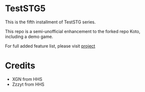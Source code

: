 # TestSTG5
This is the fifth installment of TestSTG series.

This repo is a semi-unofficial enhancement to the forked repo Koto, including a demo game.

For full added feature list, please visit [project](https://github.com/XiaoGeNintendo/TestSTG5/projects/1)

# Credits
- XGN from HHS
- Zzzyt from HHS
